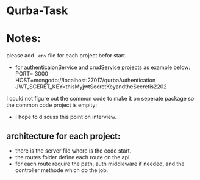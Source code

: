 # Qurba-Task
# Notes: 
please add ```.env``` file for each project befor start.  

* for authenticaionService and crudService projects as example below:  
PORT= 3000  
HOST=mongodb://localhost:27017/qurbaAuthentication  
JWT_SCERET_KEY=thisMyjwtSecretKeyandtheSecretis2202  

I could not figure out the common code to make it on seperate package so the common code project is empity:  
* I hope to discuss this point on interview.  
## architecture for each project:  
* there is the server file where is the code start.  
* the routes folder define each route on the api.  
* for each route require the path, auth middleware if needed, and the controller methode which do the job.  
